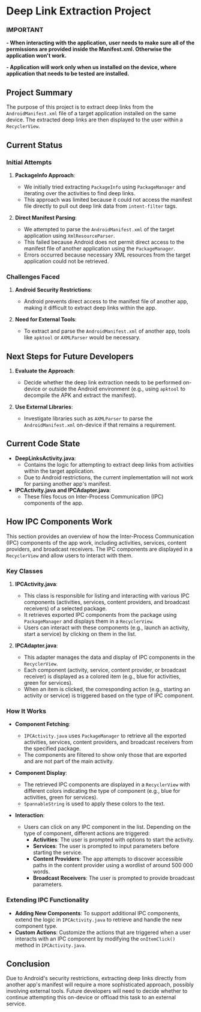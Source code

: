 # Deep Link Extraction Project

### IMPORTANT
**- When interacting with the application, user needs to make sure all of the permissions are provided inside the Manifest.xml. Otherwise the application won't work.**

**- Application will work only when us installed on the device, where application that needs to be tested are installed.**

## Project Summary
The purpose of this project is to extract deep links from the `AndroidManifest.xml` file of a target application installed on the same device. The extracted deep links are then displayed to the user within a `RecyclerView`.

## Current Status
### Initial Attempts
1. **PackageInfo Approach**: 
   - We initially tried extracting `PackageInfo` using `PackageManager` and iterating over the activities to find deep links.
   - This approach was limited because it could not access the manifest file directly to pull out deep link data from `intent-filter` tags.

2. **Direct Manifest Parsing**:
   - We attempted to parse the `AndroidManifest.xml` of the target application using `XmlResourceParser`. 
   - This failed because Android does not permit direct access to the manifest file of another application using the `PackageManager`.
   - Errors occurred because necessary XML resources from the target application could not be retrieved.

### Challenges Faced
1. **Android Security Restrictions**:
   - Android prevents direct access to the manifest file of another app, making it difficult to extract deep links within the app.
   
2. **Need for External Tools**:
   - To extract and parse the `AndroidManifest.xml` of another app, tools like `apktool` or `AXMLParser` would be necessary.

## Next Steps for Future Developers
1. **Evaluate the Approach**:
   - Decide whether the deep link extraction needs to be performed on-device or outside the Android environment (e.g., using `apktool` to decompile the APK and extract the manifest).
   
2. **Use External Libraries**:
   - Investigate libraries such as `AXMLParser` to parse the `AndroidManifest.xml` on-device if that remains a requirement.

## Current Code State
- **DeepLinksActivity.java**: 
   - Contains the logic for attempting to extract deep links from activities within the target application.
   - Due to Android restrictions, the current implementation will not work for parsing another app's manifest.
- **IPCActivity.java and IPCAdapter.java**: 
   - These files focus on Inter-Process Communication (IPC) components of the app.

## How IPC Components Work
This section provides an overview of how the Inter-Process Communication (IPC) components of the app work, including activities, services, content providers, and broadcast receivers. The IPC components are displayed in a `RecyclerView` and allow users to interact with them.

### Key Classes
1. **IPCActivity.java**:
   - This class is responsible for listing and interacting with various IPC components (activities, services, content providers, and broadcast receivers) of a selected package.
   - It retrieves exported IPC components from the package using `PackageManager` and displays them in a `RecyclerView`.
   - Users can interact with these components (e.g., launch an activity, start a service) by clicking on them in the list.

2. **IPCAdapter.java**:
   - This adapter manages the data and display of IPC components in the `RecyclerView`.
   - Each component (activity, service, content provider, or broadcast receiver) is displayed as a colored item (e.g., blue for activities, green for services).
   - When an item is clicked, the corresponding action (e.g., starting an activity or service) is triggered based on the type of IPC component.

### How It Works
- **Component Fetching**: 
   - `IPCActivity.java` uses `PackageManager` to retrieve all the exported activities, services, content providers, and broadcast receivers from the specified package.
   - The components are filtered to show only those that are exported and are not part of the main activity.

- **Component Display**: 
   - The retrieved IPC components are displayed in a `RecyclerView` with different colors indicating the type of component (e.g., blue for activities, green for services).
   - `SpannableString` is used to apply these colors to the text.

- **Interaction**: 
   - Users can click on any IPC component in the list. Depending on the type of component, different actions are triggered:
     - **Activities**: The user is prompted with options to start the activity.
     - **Services**: The user is prompted to input parameters before starting the service.
     - **Content Providers**: The app attempts to discover accessible paths in the content provider using a wordlist of around 500 000 words.
     - **Broadcast Receivers**: The user is prompted to provide broadcast parameters.

### Extending IPC Functionality
- **Adding New Components**: To support additional IPC components, extend the logic in `IPCActivity.java` to retrieve and handle the new component type.
- **Custom Actions**: Customize the actions that are triggered when a user interacts with an IPC component by modifying the `onItemClick()` method in `IPCActivity.java`.

## Conclusion
Due to Android's security restrictions, extracting deep links directly from another app's manifest will require a more sophisticated approach, possibly involving external tools. Future developers will need to decide whether to continue attempting this on-device or offload this task to an external service.
